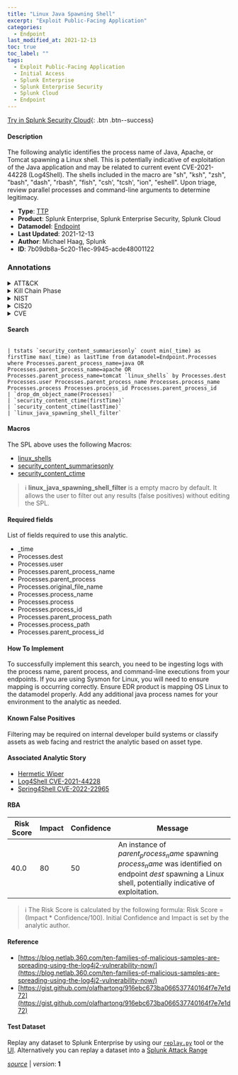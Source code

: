 ```yaml
---
title: "Linux Java Spawning Shell"
excerpt: "Exploit Public-Facing Application"
categories:
  - Endpoint
last_modified_at: 2021-12-13
toc: true
toc_label: ""
tags:
  - Exploit Public-Facing Application
  - Initial Access
  - Splunk Enterprise
  - Splunk Enterprise Security
  - Splunk Cloud
  - Endpoint
---
```




[Try in Splunk Security Cloud](https://www.splunk.com/en_us/cyber-security.html){: .btn .btn--success}

#### Description

The following analytic identifies the process name of Java, Apache, or Tomcat spawning a Linux shell. This is potentially indicative of exploitation of the Java application and may be related to current event CVE-2021-44228 (Log4Shell). The shells included in the macro are &#34;sh&#34;, &#34;ksh&#34;, &#34;zsh&#34;, &#34;bash&#34;, &#34;dash&#34;, &#34;rbash&#34;, &#34;fish&#34;, &#34;csh&#39;, &#34;tcsh&#39;, &#34;ion&#34;, &#34;eshell&#34;. Upon triage, review parallel processes and command-line arguments to determine legitimacy.

- **Type**: [TTP](https://github.com/splunk/security_content/wiki/Detection-Analytic-Types)
- **Product**: Splunk Enterprise, Splunk Enterprise Security, Splunk Cloud
- **Datamodel**: [Endpoint](https://docs.splunk.com/Documentation/CIM/latest/User/Endpoint)
- **Last Updated**: 2021-12-13
- **Author**: Michael Haag, Splunk
- **ID**: 7b09db8a-5c20-11ec-9945-acde48001122

### Annotations
<details>
  <summary>ATT&CK</summary>

<div markdown="1">

#### [ATT&CK](https://attack.mitre.org/)

| ID          | Technique   | Tactic         |
| ----------- | ----------- |--------------- |
| [T1190](https://attack.mitre.org/techniques/T1190/) | Exploit Public-Facing Application | Initial Access |

</div>
</details>


<details>
  <summary>Kill Chain Phase</summary>

<div markdown="1">

* Exploitation


</div>
</details>


<details>
  <summary>NIST</summary>

<div markdown="1">



</div>
</details>

<details>
  <summary>CIS20</summary>

<div markdown="1">



</div>
</details>

<details>
  <summary>CVE</summary>

<div markdown="1">


</div>
</details>


#### Search

```

| tstats `security_content_summariesonly` count min(_time) as firstTime max(_time) as lastTime from datamodel=Endpoint.Processes where Processes.parent_process_name=java OR Processes.parent_process_name=apache OR Processes.parent_process_name=tomcat `linux_shells` by Processes.dest Processes.user Processes.parent_process_name Processes.process_name Processes.process Processes.process_id Processes.parent_process_id 
| `drop_dm_object_name(Processes)` 
| `security_content_ctime(firstTime)` 
| `security_content_ctime(lastTime)` 
| `linux_java_spawning_shell_filter`
```

#### Macros
The SPL above uses the following Macros:
* [linux_shells](https://github.com/splunk/security_content/blob/develop/macros/linux_shells.yml)
* [security_content_summariesonly](https://github.com/splunk/security_content/blob/develop/macros/security_content_summariesonly.yml)
* [security_content_ctime](https://github.com/splunk/security_content/blob/develop/macros/security_content_ctime.yml)

> :information_source:
> **linux_java_spawning_shell_filter** is a empty macro by default. It allows the user to filter out any results (false positives) without editing the SPL.



#### Required fields
List of fields required to use this analytic.
* _time
* Processes.dest
* Processes.user
* Processes.parent_process_name
* Processes.parent_process
* Processes.original_file_name
* Processes.process_name
* Processes.process
* Processes.process_id
* Processes.parent_process_path
* Processes.process_path
* Processes.parent_process_id



#### How To Implement
To successfully implement this search, you need to be ingesting logs with the process name, parent process, and command-line executions from your endpoints. If you are using Sysmon for Linux, you will need to ensure mapping is occurring correctly. Ensure EDR product is mapping OS Linux to the datamodel properly. Add any additional java process names for your environment to the analytic as needed.
#### Known False Positives
Filtering may be required on internal developer build systems or classify assets as web facing and restrict the analytic based on asset type.

#### Associated Analytic Story
* [Hermetic Wiper](/stories/hermetic_wiper)
* [Log4Shell CVE-2021-44228](/stories/log4shell_cve-2021-44228)
* [Spring4Shell CVE-2022-22965](/stories/spring4shell_cve-2022-22965)




#### RBA

| Risk Score  | Impact      | Confidence   | Message      |
| ----------- | ----------- |--------------|--------------|
| 40.0 | 80 | 50 | An instance of $parent_process_name$ spawning $process_name$ was identified on endpoint $dest$ spawning a Linux shell, potentially indicative of exploitation. |


> :information_source:
> The Risk Score is calculated by the following formula: Risk Score = (Impact * Confidence/100). Initial Confidence and Impact is set by the analytic author.


#### Reference

* [https://blog.netlab.360.com/ten-families-of-malicious-samples-are-spreading-using-the-log4j2-vulnerability-now/](https://blog.netlab.360.com/ten-families-of-malicious-samples-are-spreading-using-the-log4j2-vulnerability-now/)
* [https://gist.github.com/olafhartong/916ebc673ba066537740164f7e7e1d72](https://gist.github.com/olafhartong/916ebc673ba066537740164f7e7e1d72)



#### Test Dataset
Replay any dataset to Splunk Enterprise by using our [`replay.py`](https://github.com/splunk/attack_data#using-replaypy) tool or the [UI](https://github.com/splunk/attack_data#using-ui).
Alternatively you can replay a dataset into a [Splunk Attack Range](https://github.com/splunk/attack_range#replay-dumps-into-attack-range-splunk-server)




[*source*](https://github.com/splunk/security_content/tree/develop/detections/endpoint/linux_java_spawning_shell.yml) \| *version*: **1**